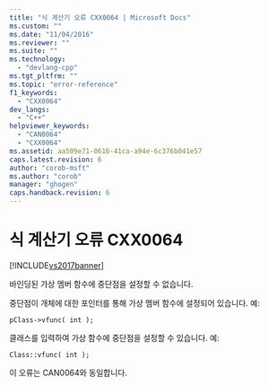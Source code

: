 ```yaml
---
title: "식 계산기 오류 CXX0064 | Microsoft Docs"
ms.custom: ""
ms.date: "11/04/2016"
ms.reviewer: ""
ms.suite: ""
ms.technology: 
  - "devlang-cpp"
ms.tgt_pltfrm: ""
ms.topic: "error-reference"
f1_keywords: 
  - "CXX0064"
dev_langs: 
  - "C++"
helpviewer_keywords: 
  - "CAN0064"
  - "CXX0064"
ms.assetid: aa509e71-0616-41ca-a94e-6c376b041e57
caps.latest.revision: 6
author: "corob-msft"
ms.author: "corob"
manager: "ghogen"
caps.handback.revision: 6
---
```

# 식 계산기 오류 CXX0064
[!INCLUDE[vs2017banner](../../assembler/inline/includes/vs2017banner.md)]

바인딩된 가상 멤버 함수에 중단점을 설정할 수 없습니다.  
  
 중단점이 개체에 대한 포인터를 통해 가상 멤버 함수에 설정되어 있습니다. 예:  
  
```  
pClass->vfunc( int );  
```  
  
 클래스를 입력하여 가상 함수에 중단점을 설정할 수 있습니다. 예:  
  
```  
Class::vfunc( int );  
```  
  
 이 오류는 CAN0064와 동일합니다.